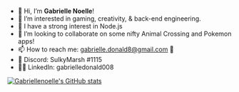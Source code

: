 - 👋 Hi, I’m <b>Gabrielle Noelle</b>!
- 👀 I’m interested in gaming, creativity, & back-end engineering.
- 👾 I have a strong interest in Node.js
- 💞️ I’m looking to collaborate on some nifty Animal Crossing and Pokemon apps!
- 📫 How to reach me: gabrielle.donald8@gmail.com 📨
- 👾 Discord: SulkyMarsh #1115
- 👩‍💻 LinkedIn: gabrielledonald008

[![Gabriellenoelle's GitHub stats](https://github-readme-stats.vercel.app/api?username=gabriellenoelle)](https://github.com/gabriellenoelle/github-readme-stats)


<!---
gabriellenoelle/gabriellenoelle is a ✨ special ✨ repository because its `README.md` (this file) appears on your GitHub profile.
You can click the Preview link to take a look at your changes.
--->
